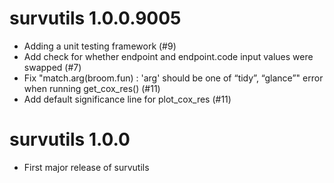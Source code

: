 # survutils 1.0.0.9005

* Adding a unit testing framework (#9)
* Add check for whether endpoint and endpoint.code input values were swapped (#7)
* Fix "match.arg(broom.fun) : 'arg' should be one of “tidy”, “glance”" error when running get_cox_res() (#11)
* Add default significance line for plot_cox_res (#11)

# survutils 1.0.0

* First major release of survutils
